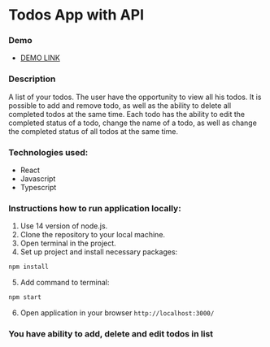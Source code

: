 # Todos App with API

### Demo

- [DEMO LINK](https://shyptia.github.io/todos_app/)

### Description

  A list of your todos.
The user have the opportunity to view all his todos. It is possible to add and remove todo, as well as the ability to delete all completed todos at the same time. Each todo has the ability to edit the completed status of a todo, change the name of a todo, as well as change the completed status of all todos at the same time.

### Technologies used:

- React
- Javascript
- Typescript

### Instructions how to run application locally:

1. Use 14 version of node.js.
2. Clone the repository to your local machine.
3. Open terminal in the project.
4. Set up project and install necessary packages:
```bash 
npm install
```
5. Add command to terminal:
```bash 
npm start
```
6. Open application in your browser `http://localhost:3000/`

### You have ability to add, delete and edit todos in list
